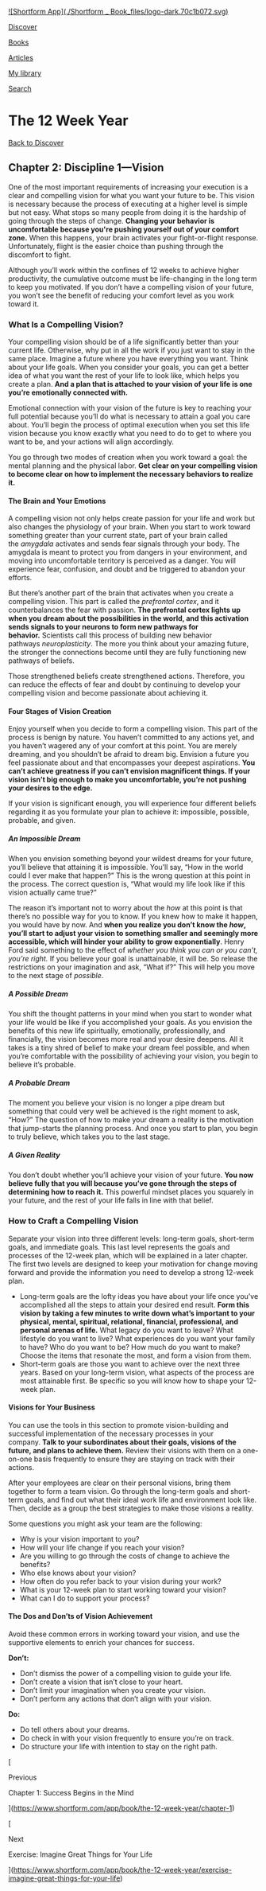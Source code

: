 [![Shortform App](./Shortform _ Book_files/logo-dark.70c1b072.svg)](https://www.shortform.com/app)

[Discover](https://www.shortform.com/app)

[Books](https://www.shortform.com/app/books)

[Articles](https://www.shortform.com/app/articles)

[My library](https://www.shortform.com/app/library)

[Search](https://www.shortform.com/app/search)

# The 12 Week Year

[Back to Discover](https://www.shortform.com/app)

## Chapter 2: Discipline 1—Vision

One of the most important requirements of increasing your execution is a clear and compelling vision for what you want your future to be. This vision is necessary because the process of executing at a higher level is simple but not easy. What stops so many people from doing it is the hardship of going through the steps of change. **Changing your behavior is uncomfortable because you're pushing yourself out of your comfort zone.** When this happens, your brain activates your fight-or-flight response. Unfortunately, flight is the easier choice than pushing through the discomfort to fight.

Although you’ll work within the confines of 12 weeks to achieve higher productivity, the cumulative outcome must be life-changing in the long term to keep you motivated. If you don’t have a compelling vision of your future, you won’t see the benefit of reducing your comfort level as you work toward it.

### What Is a Compelling Vision?

Your compelling vision should be of a life significantly better than your current life. Otherwise, why put in all the work if you just want to stay in the same place. Imagine a future where you have everything you want. Think about your life goals. When you consider your goals, you can get a better idea of what you want the rest of your life to look like, which helps you create a plan. **And a plan that is attached to your vision of your life is one you’re emotionally connected with.**

Emotional connection with your vision of the future is key to reaching your full potential because you’ll do what is necessary to attain a goal you care about. You’ll begin the process of optimal execution when you set this life vision because you know exactly what you need to do to get to where you want to be, and your actions will align accordingly.

You go through two modes of creation when you work toward a goal: the mental planning and the physical labor. **Get clear on your compelling vision to become clear on how to implement the necessary behaviors to realize it.**

#### The Brain and Your Emotions

A compelling vision not only helps create passion for your life and work but also changes the physiology of your brain. When you start to work toward something greater than your current state, part of your brain called the _amygdala_ activates and sends fear signals through your body. The amygdala is meant to protect you from dangers in your environment, and moving into uncomfortable territory is perceived as a danger. You will experience fear, confusion, and doubt and be triggered to abandon your efforts.

But there’s another part of the brain that activates when you create a compelling vision. This part is called the _prefrontal cortex_, and it counterbalances the fear with passion. **The prefrontal cortex lights up when you dream about the possibilities in the world, and this activation sends signals to your neurons to form new pathways for behavior.** Scientists call this process of building new behavior pathways _neuroplasticity_. The more you think about your amazing future, the stronger the connections become until they are fully functioning new pathways of beliefs.

Those strengthened beliefs create strengthened actions. Therefore, you can reduce the effects of fear and doubt by continuing to develop your compelling vision and become passionate about achieving it.

#### Four Stages of Vision Creation

Enjoy yourself when you decide to form a compelling vision. This part of the process is benign by nature. You haven’t committed to any actions yet, and you haven’t wagered any of your comfort at this point. You are merely dreaming, and you shouldn’t be afraid to dream big. Envision a future you feel passionate about and that encompasses your deepest aspirations. **You can’t achieve greatness if you can’t envision magnificent things. If your vision isn’t big enough to make you uncomfortable, you’re not pushing your desires to the edge.**

If your vision is significant enough, you will experience four different beliefs regarding it as you formulate your plan to achieve it: impossible, possible, probable, and given.

##### **An Impossible Dream**

When you envision something beyond your wildest dreams for your future, you’ll believe that attaining it is impossible. You’ll say, “How in the world could I ever make that happen?” This is the wrong question at this point in the process. The correct question is, “What would my life look like if this vision actually came true?”

The reason it’s important not to worry about the _how_ at this point is that there’s no possible way for you to know. If you knew how to make it happen, you would have by now. And **when you realize you don’t know the _how_, you’ll start to adjust your vision to something smaller and seemingly more accessible, which will hinder your ability to grow exponentially**. Henry Ford said something to the effect of _whether you think you can or you can’t, you’re right._ If you believe your goal is unattainable, it will be. So release the restrictions on your imagination and ask, “What if?” This will help you move to the next stage of _possible_.

##### **A Possible Dream**

You shift the thought patterns in your mind when you start to wonder what your life would be like if you accomplished your goals. As you envision the benefits of this new life spiritually, emotionally, professionally, and financially, the vision becomes more real and your desire deepens. All it takes is a tiny shred of belief to make your dream feel possible, and when you’re comfortable with the possibility of achieving your vision, you begin to believe it’s probable.

##### A Probable Dream

The moment you believe your vision is no longer a pipe dream but something that could very well be achieved is the right moment to ask, “How?” The question of how to make your dream a reality is the motivation that jump-starts the planning process. And once you start to plan, you begin to truly believe, which takes you to the last stage.

##### **A Given Reality**

You don’t doubt whether you’ll achieve your vision of your future. **You now believe fully that you will because you’ve gone through the steps of determining how to reach it.** This powerful mindset places you squarely in your future, and the rest of your life falls in line with that belief.

### How to Craft a Compelling Vision

Separate your vision into three different levels: long-term goals, short-term goals, and immediate goals. This last level represents the goals and processes of the 12-week plan, which will be explained in a later chapter. The first two levels are designed to keep your motivation for change moving forward and provide the information you need to develop a strong 12-week plan.

- Long-term goals are the lofty ideas you have about your life once you’ve accomplished all the steps to attain your desired end result. **Form this vision by taking a few minutes to write down what’s important to your physical, mental, spiritual, relational, financial, professional, and personal arenas of life.** What legacy do you want to leave? What lifestyle do you want to live? What experiences do you want your family to have? Who do you want to be? How much do you want to make? Choose the items that resonate the most, and form a vision from them.
- Short-term goals are those you want to achieve over the next three years. Based on your long-term vision, what aspects of the process are most attainable first. Be specific so you will know how to shape your 12-week plan.

#### Visions for Your Business

You can use the tools in this section to promote vision-building and successful implementation of the necessary processes in your company. **Talk to your subordinates about their goals, visions of the future, and plans to achieve them.** Review their visions with them on a one-on-one basis frequently to ensure they are staying on track with their actions.

After your employees are clear on their personal visions, bring them together to form a team vision. Go through the long-term goals and short-term goals, and find out what their ideal work life and environment look like. Then, decide as a group the best strategies to make those visions a reality.

Some questions you might ask your team are the following:

- Why is your vision important to you?
- How will your life change if you reach your vision?
- Are you willing to go through the costs of change to achieve the benefits?
- Who else knows about your vision?
- How often do you refer back to your vision during your work?
- What is your 12-week plan to start working toward your vision?
- What can I do to support your process?

#### The Dos and Don’ts of Vision Achievement

Avoid these common errors in working toward your vision, and use the supportive elements to enrich your chances for success.

**Don’t:**

- Don’t dismiss the power of a compelling vision to guide your life.
- Don’t create a vision that isn’t close to your heart.
- Don’t limit your imagination when you create your vision.
- Don’t perform any actions that don’t align with your vision.

**Do:**

- Do tell others about your dreams.
- Do check in with your vision frequently to ensure you’re on track.
- Do structure your life with intention to stay on the right path.

[

Previous

Chapter 1: Success Begins in the Mind

](https://www.shortform.com/app/book/the-12-week-year/chapter-1)

[

Next

Exercise: Imagine Great Things for Your Life

](https://www.shortform.com/app/book/the-12-week-year/exercise-imagine-great-things-for-your-life)